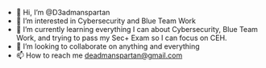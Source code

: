 - 👋 Hi, I’m @D3admanspartan
- 👀 I’m interested in Cybersecurity and Blue Team Work
- 🌱 I’m currently learning everything I can about Cybersecurity, Blue Team Work, and trying to pass my Sec+ Exam so I can focus on CEH.
- 💞️ I’m looking to collaborate on anything and everything
- 📫 How to reach me deadmanspartan@gmail.com

<!---
D3admanspartan/D3admanspartan is a ✨ special ✨ repository because its `README.md` (this file) appears on your GitHub profile.
You can click the Preview link to take a look at your changes.
--->
